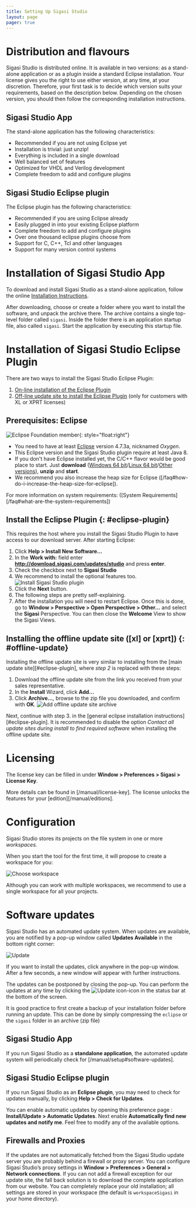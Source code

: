 ```yaml
---
title: Setting Up Sigasi Studio
layout: page 
pager: true
---
```


# Distribution and flavours

Sigasi Studio is distributed online. It is available in two versions: as a
stand-alone application or as a plugin inside a standard Eclipse
installation. Your license gives you the right to use either version, at
any time, at your discretion. Therefore, your first task is to decide
which version suits your requirements, based on the description below.
Depending on the chosen version, you should then follow the
corresponding installation instructions.

## Sigasi Studio App

The stand-alone application has the following characteristics:

* Recommended if you are not using Eclipse yet
* Installation is trivial: just unzip!
* Everything is included in a single download
* Well balanced set of features
* Optimized for VHDL and Verilog development
* Complete freedom to add and configure plugins

## Sigasi Studio Eclipse plugin

The Eclipse plugin has the following characteristics:

* Recommended if you are using Eclipse already
* Easily plugged in into your existing Eclipse platform
* Complete freedom to add and configure plugins
* Over one thousand eclipse plugins choose from
* Support for C, C++, Tcl and other languages
* Support for many version control systems

# Installation of Sigasi Studio App

To download and install Sigasi Studio as a stand-alone application, follow the
online [Installation
Instructions](http://www.sigasi.com/download).

After downloading, choose or create a folder where you want to install
the software, and unpack the archive there. The archive contains a
single top-level folder called `sigasi`. Inside the folder there is an
application startup file, also called `sigasi`. Start the application by
executing this startup file.

# Installation of Sigasi Studio Eclipse Plugin

There are two ways to install the Sigasi Studio Eclipse Plugin:

1. [On-line installation of the Eclipse Plugin](#eclipse-plugin)
1. [Off-line update site to install the Eclipse Plugin](#offline-update) (only for customers with XL or XPRT licenses)

## Prerequisites: Eclipse

![Eclipse Foundation member](images/eclipse_foundationmember.png){: style="float:right"}

* You need to have at least [Eclipse](http://www.eclipse.org) version 4.7.3a, nicknamed *Oxygen*.
* This Eclipse version and the Sigasi Studio plugin require at least Java 8.
* If you don't have Eclipse installed yet, the C/C++ flavor would be good place to start. Just **download** ([Windows 64 bit][latest-eclipse-cpp-windows64]/[Linux 64 bit][latest-eclipse-cpp-linux64]/[Other versions][latest-eclipse-cpp]), **unzip** and **start**.
* We recommend you also increase the heap size for Eclipse ([/faq#how-do-i-increase-the-heap-size-for-eclipse]).

For more information on system requirements: ([System Requirements][/faq#what-are-the-system-requirements])

[latest-eclipse-cpp-windows64]:http://www.eclipse.org/downloads/download.php?file=/technology/epp/downloads/release/photon/R/eclipse-cpp-photon-R-win32-x86_64.zip
[latest-eclipse-cpp-linux64]:http://www.eclipse.org/downloads/download.php?file=/technology/epp/downloads/release/photon/R/eclipse-cpp-photon-R-linux-gtk-x86_64.tar.gz
[latest-eclipse-cpp]:https://www.eclipse.org/downloads/packages/release/photon/r/eclipse-ide-cc-developers

## Install the Eclipse Plugin {: #eclipse-plugin}

This requires the host where you install the Sigasi Studio Plugin to have access to our download server.
After starting Eclipse:

1. Click **Help > Install New Software…**
1. In the **Work with:** field enter **<http://download.sigasi.com/updates/studio>** and press **enter**.
1. Check the checkbox next to **Sigasi Studio**
1. We recommend to install the optional features too.
   ![Install Sigasi Studio plugin](images/setup-install-plugin.png)
1. Click the **Next** button.
1. The following steps are pretty self-explaining.
1. After the installation you will need to restart Eclipse. Once this is done, go to **Window > Perspective > Open Perspective > Other...** and select the **Sigasi** Perspective. You can then close the **Welcome** View to show the Sigasi Views.

## Installing the offline update site ([xl] or [xprt]) {: #offline-update}

Installing the offline update site is very similar to installing from the [main update site][#eclipse-plugin], where *step 2* is replaced with these steps:

1. Download the offline update site from the link you received from your sales representative.
1. In the **Install** Wizard, click **Add...**
1. Click **Archive...**, browse to the zip file you downloaded, and confirm with **OK**.
   ![Add offline update site archive](images/offline_update_site_add.png)

Next, continue with step 3. in the [general eclipse installation instructions][#eclipse-plugin].
It is recommended to disable the option *Contact all update sites during install to find required software*
when installing the offline update site.

# Licensing

The license key can be filled in under **Window > Preferences > Sigasi > License Key**.

More details can be found in [/manual/license-key]. The license unlocks the features for your [edition][/manual/editions].

# Configuration

Sigasi Studio stores its projects on the file system in one or more
*workspaces*.

When you start the tool for the first time, it will propose to create a
workspace for you:

![Choose workspace](images/chooseworkspace2.png)

Although you can work with multiple workspaces, we recommend to use a
single workspace for all your projects.

# Software updates

Sigasi Studio has an automated update system. When updates are available, you
are notified by a pop-up window called **Updates Available** in the
bottom right corner:

![Update](images/update.png)

If you want to install the updates, click anywhere in the pop-up window.
After a few seconds, a new window will appear with further instructions.

The updates can be postponed by closing the pop-up. You can perform the
updates at any time by clicking the
![Update icon](icons/updatesavailableicon.png)-icon in the status bar
at the bottom of the screen.

It is good practice to first create a backup of your installation folder before running an update. This can be done by simply compressing the `eclipse` or the `sigasi` folder in an archive (zip file)

## Sigasi Studio App

If you run Sigasi Studio as a **standalone application**, the automated update system will periodically check for [/manual/setup#software-updates].

## Sigasi Studio Eclipse plugin

If you run Sigasi Studio as an **Eclipse plugin**, you may need to check for updates manually, by clicking **Help > Check for Updates**.

You can enable automatic updates by opening this preference page : **Install/Update > Automatic Updates**. Next enable **Automatically find new updates and notify me**. Feel free to modify any of the available options.

## Firewalls and Proxies

If the updates are not automatically fetched from the Sigasi Studio update server you are probably behind a firewall or proxy server. You can configure Sigasi Studio’s proxy settings in **Window > Preferences > General > Network connections**. If you can not add a firewall exception for our update site, the fall back solution is to download the complete application from our website. You can completely replace your old installation; all settings are stored in your workspace (the default is
`workspaceSigasi` in your home directory).
